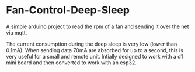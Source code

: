 # Fan-Control-Deep-Sleep
A simple arduino project to read the rpm of a fan and sending it over the net via mqtt.

The current consumption during the deep sleep is very low (lower than 0.1mA).
When sending data 70mA are absorbed for up to a second, this is very useful for a small and remote unit.
Intially designed to work with a d1 mini board and then converted to work with an esp32.
